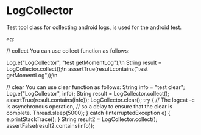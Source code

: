 # LogCollector
Test tool class for collecting android logs, is used for the android test.

eg:

// collect
You can use collect function as follows:

Log.e("LogCollector", "test getMomentLog");\n
String result = LogCollector.collect();\n
assertTrue(result.contains("test getMomentLog"));\n

// clear
You can use clear function as follows:
String info = "test clear";
Log.e("LogCollector", info);
String result = LogCollector.collect();
assertTrue(result.contains(info));
LogCollector.clear();
try {
    // The logcat -c is asynchronous operation,
    // so a delay to ensure that the clear is complete.
    Thread.sleep(5000);
} catch (InterruptedException e) {
    e.printStackTrace();
}
String result2 = LogCollector.collect();
assertFalse(result2.contains(info));
